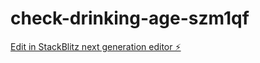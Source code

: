 # check-drinking-age-szm1qf

[Edit in StackBlitz next generation editor ⚡️](https://stackblitz.com/~/github.com/estrella1245/check-drinking-age-szm1qf)